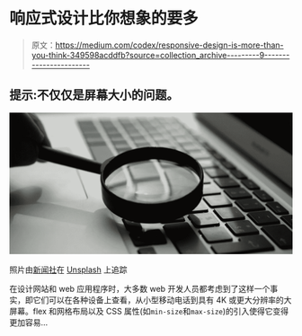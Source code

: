 # 响应式设计比你想象的要多

> 原文：<https://medium.com/codex/responsive-design-is-more-than-you-think-349598acddfb?source=collection_archive---------9----------------------->

## 提示:不仅仅是屏幕大小的问题。

![](img/91de05c0ac39628e832820f50f3b8ed6.png)

照片由[新闻社](https://unsplash.com/@olloweb?utm_source=unsplash&utm_medium=referral&utm_content=creditCopyText)在 [Unsplash](https://unsplash.com/?utm_source=unsplash&utm_medium=referral&utm_content=creditCopyText) 上追踪

在设计网站和 web 应用程序时，大多数 web 开发人员都考虑到了这样一个事实，即它们可以在各种设备上查看，从小型移动电话到具有 4K 或更大分辨率的大屏幕。flex 和网格布局以及 CSS 属性(如`min-size`和`max-size`)的引入使得它变得更加容易…